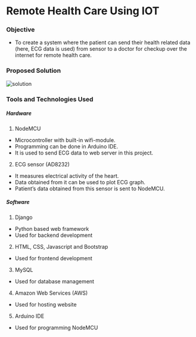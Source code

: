 # Remote Health Care Using IOT

### Objective
- To create a system where the patient can send their health related data (here, ECG data is used) from sensor to a doctor for checkup over the internet for remote health care.

### Proposed Solution
![solution](https://user-images.githubusercontent.com/29419943/70080836-68751900-162f-11ea-9810-29d1103a0949.png)

### Tools and Technologies Used
##### Hardware
1. NodeMCU
- Microcontroller with built-in wifi-module.
- Programming can be done in Arduino IDE.
- It is used to send ECG data to web server in this project.
2. ECG sensor (AD8232)
- It measures electrical activity of the heart.
- Data obtained from it can be used to plot ECG graph.
- Patient’s data obtained from this sensor is sent to NodeMCU.
##### Software
1. Django
- Python based web framework
- Used for backend development
2. HTML, CSS, Javascript and Bootstrap
- Used for frontend development
3. MySQL
- Used for database management
4. Amazon Web Services (AWS)
- Used for hosting website
5. Arduino IDE
- Used for programming NodeMCU
